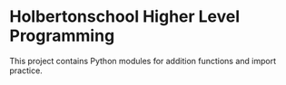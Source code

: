 # Holbertonschool Higher Level Programming

This project contains Python modules for addition functions and import practice.
